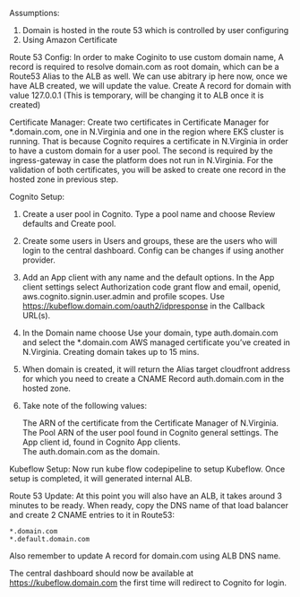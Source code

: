 Assumptions:
1. Domain is hosted in the route 53 which is controlled by user configuring
2. Using Amazon Certificate 

Route 53 Config:
In order to make Coginito to use custom domain name, A record is required to resolve domain.com as root domain, which can be a Route53 Alias to the ALB as well. We can use abitrary ip here now, once we have ALB created, we will update the value.
Create A record for domain with value 127.0.0.1 (This is temporary, will be changing it to ALB once it is created)

Certificate Manager:
Create two certificates in Certificate Manager for *.domain.com, one in N.Virginia and one in the region where EKS cluster is running. That is because Cognito requires a certificate in N.Virginia in order to have a custom domain for a user pool. The second is required by the ingress-gateway in case the platform does not run in N.Virginia. For the validation of both certificates, you will be asked to create one record in the hosted zone in previous step.

Cognito Setup:
1. Create a user pool in Cognito. Type a pool name and choose Review defaults and Create pool.
2. Create some users in Users and groups, these are the users who will login to the central dashboard. Config can be changes if using another provider.
3. Add an App client with any name and the default options.
	In the App client settings select Authorization code grant flow and email, openid, aws.cognito.signin.user.admin and profile scopes.
	Use https://kubeflow.domain.com/oauth2/idpresponse in the Callback URL(s).
4. In the Domain name choose Use your domain, type auth.domain.com and select the *.domain.com AWS managed certificate you’ve created in N.Virginia. Creating domain takes up to 15 mins.
5. When domain is created, it will return the Alias target cloudfront address for which you need to create a CNAME Record auth.domain.com in the hosted zone.
6. Take note of the following values:

    The ARN of the certificate from the Certificate Manager of N.Virginia.
    The Pool ARN of the user pool found in Cognito general settings.
    The App client id, found in Cognito App clients.  
    The auth.domain.com as the domain.

Kubeflow Setup:
	Now run kube flow codepipeline to setup Kubeflow. Once setup is completed, it will generated internal ALB.

Route 53 Update:
At this point you will also have an ALB, it takes around 3 minutes to be ready. When ready, copy the DNS name of that load balancer and create 2 CNAME entries to it in Route53:

    *.domain.com
    *.default.domain.com

Also remember to update A record for domain.com using ALB DNS name.

The central dashboard should now be available at https://kubeflow.domain.com the first time will redirect to Cognito for login.
